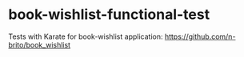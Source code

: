 # book-wishlist-functional-test
Tests with Karate for book-wishlist application: https://github.com/n-brito/book_wishlist
